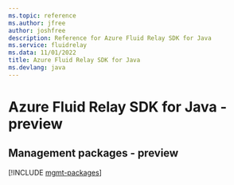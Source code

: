 ```yaml
---
ms.topic: reference
ms.author: jfree
author: joshfree
description: Reference for Azure Fluid Relay SDK for Java
ms.service: fluidrelay
ms.data: 11/01/2022
title: Azure Fluid Relay SDK for Java
ms.devlang: java
---
```

# Azure Fluid Relay SDK for Java - preview

## Management packages - preview
[!INCLUDE [mgmt-packages](fluid-relay-mgmt-index.md)]